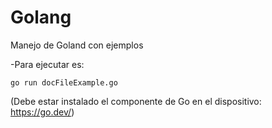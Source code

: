 # Golang
Manejo de Goland con ejemplos

-Para ejecutar es: 
```
go run docFileExample.go 
```
(Debe estar instalado el componente de Go en el dispositivo: https://go.dev/)
